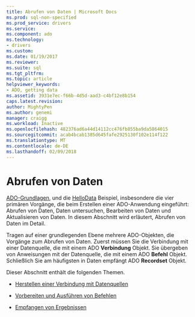 ```yaml
---
title: Abrufen von Daten | Microsoft Docs
ms.prod: sql-non-specified
ms.prod_service: drivers
ms.service: 
ms.component: ado
ms.technology:
- drivers
ms.custom: 
ms.date: 01/19/2017
ms.reviewer: 
ms.suite: sql
ms.tgt_pltfrm: 
ms.topic: article
helpviewer_keywords:
- ADO, getting data
ms.assetid: 3931e7ec-f66b-4d5d-aad3-c4bf12e8b154
caps.latest.revision: 
author: MightyPen
ms.author: genemi
manager: craigg
ms.workload: Inactive
ms.openlocfilehash: 482376ad6a44d14112cc476fb855ba9da5864015
ms.sourcegitcommit: acab4bcab1385d645fafe2925130f102e114f122
ms.translationtype: MT
ms.contentlocale: de-DE
ms.lasthandoff: 02/09/2018
---
```

# <a name="getting-data"></a>Abrufen von Daten
[ADO-Grundlagen](../../../ado/guide/data/ado-fundamentals.md), und die [HelloData](../../../ado/guide/data/hellodata-a-simple-ado-application.md) Beispiel, insbesondere die vier primären Vorgänge, die beim Erstellen einer ADO-Anwendung eingeführt: Abrufen von Daten, Daten untersuchen, Bearbeiten von Daten und Aktualisieren von Daten. In diesem Abschnitt wird erläutert, Abrufen von Daten im Detail.  
  
 Tragen auf einer grundlegenden Ebene mehrere ADO-Objekten, die Vorgänge zum Abrufen von Daten. Zuerst müssen Sie die Verbindung mit einer Datenquelle, die mit einem ADO **Verbindung** Objekt. Sie übergeben von Anweisungen mit der Datenquelle, die mit einem ADO **Befehl** Objekt. Schließlich Sie am häufigsten in Daten empfängt ADO **Recordset** Objekt.  
  
 Dieser Abschnitt enthält die folgenden Themen.  
  
-   [Herstellen einer Verbindung mit Datenquellen](../../../ado/guide/data/connecting-to-data-sources.md)  
  
-   [Vorbereiten und Ausführen von Befehlen](../../../ado/guide/data/preparing-and-executing-commands.md)  
  
-   [Empfangen von Ergebnissen](../../../ado/guide/data/receiving-results.md)
